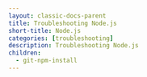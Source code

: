 ```yaml
---
layout: classic-docs-parent
title: Troubleshooting Node.js
short-title: Node.js
categories: [troubleshooting]
description: Troubleshooting Node.js
children:
  - git-npm-install
---
```


